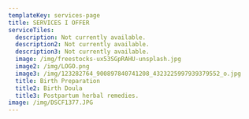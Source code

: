 ```yaml
---
templateKey: services-page
title: SERVICES I OFFER
serviceTiles:
  description: Not currently available.
  description2: Not currently available.
  description3: Not currently available.
  image: /img/freestocks-ux53SGpRAHU-unsplash.jpg
  image2: /img/LOGO.png
  image3: /img/123282764_900897840741208_4323225997939379552_o.jpg
  title: Birth Preparation
  title2: Birth Doula
  title3: Postpartum herbal remedies.
image: /img/DSCF1377.JPG
---
```



